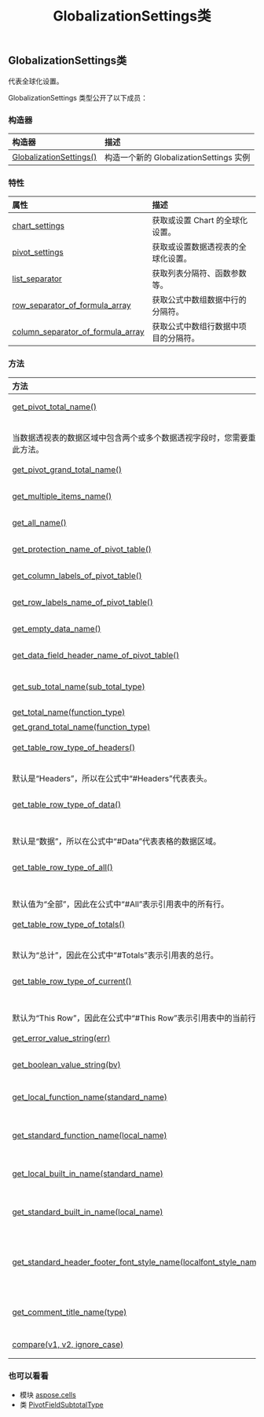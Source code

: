 ﻿---
title: GlobalizationSettings类
second_title: Aspose.Cells for Python via .NET API 参考文献
description:
type: docs
weight: 730
url: /zh/python-net/aspose.cells/globalizationsettings/
is_root: false
---
## GlobalizationSettings类
代表全球化设置。



GlobalizationSettings 类型公开了以下成员：

### 构造器
|构造器|描述|
| :- | :- |
| [GlobalizationSettings()](/cells/zh/python-net/aspose.cells/globalizationsettings/__init__/#) |构造一个新的 GlobalizationSettings 实例|


### 特性
|属性|描述|
| :- | :- |
| [chart_settings](/cells/zh/python-net/aspose.cells/globalizationsettings/chart_settings) |获取或设置 Chart 的全球化设置。|
| [pivot_settings](/cells/zh/python-net/aspose.cells/globalizationsettings/pivot_settings) |获取或设置数据透视表的全球化设置。|
| [list_separator](/cells/zh/python-net/aspose.cells/globalizationsettings/list_separator) |获取列表分隔符、函数参数等。|
| [row_separator_of_formula_array](/cells/zh/python-net/aspose.cells/globalizationsettings/row_separator_of_formula_array) |获取公式中数组数据中行的分隔符。|
| [column_separator_of_formula_array](/cells/zh/python-net/aspose.cells/globalizationsettings/column_separator_of_formula_array) |获取公式中数组行数据中项目的分隔符。|


### 方法
|方法|描述|
| :- | :- |
| [get_pivot_total_name()](/cells/zh/python-net/aspose.cells/globalizationsettings/get_pivot_total_name/#) |获取数据透视表中“总计”标签的名称。<br/>当数据透视表的数据区域中包含两个或多个数据透视字段时，您需要重写此方法。|
| [get_pivot_grand_total_name()](/cells/zh/python-net/aspose.cells/globalizationsettings/get_pivot_grand_total_name/#) |获取数据透视表中“总计”标签的名称。|
| [get_multiple_items_name()](/cells/zh/python-net/aspose.cells/globalizationsettings/get_multiple_items_name/#) |获取数据透视表中“（多项）”标签的名称。|
| [get_all_name()](/cells/zh/python-net/aspose.cells/globalizationsettings/get_all_name/#) |获取数据透视表中“（全部）”标签的名称。|
| [get_protection_name_of_pivot_table()](/cells/zh/python-net/aspose.cells/globalizationsettings/get_protection_name_of_pivot_table/#) |获取数据透视表中的保护名称。|
| [get_column_labels_of_pivot_table()](/cells/zh/python-net/aspose.cells/globalizationsettings/get_column_labels_of_pivot_table/#) |获取数据透视表中“列标签”标签的名称。|
| [get_row_labels_name_of_pivot_table()](/cells/zh/python-net/aspose.cells/globalizationsettings/get_row_labels_name_of_pivot_table/#) |获取数据透视表中“Row Labels”标签的名称。|
| [get_empty_data_name()](/cells/zh/python-net/aspose.cells/globalizationsettings/get_empty_data_name/#) |获取数据透视表中“（空白）”标签的名称。|
| [get_data_field_header_name_of_pivot_table()](/cells/zh/python-net/aspose.cells/globalizationsettings/get_data_field_header_name_of_pivot_table/#) |获取数据透视表中值区域字段标题的名称。|
| [get_sub_total_name(sub_total_type)](/cells/zh/python-net/aspose.cells/globalizationsettings/get_sub_total_name/#aspose.cells.pivot.PivotFieldSubtotalType) |获取数据透视表中 [PivotFieldSubtotalType](/cells/zh/python-net/aspose.cells.pivot/pivotfieldsubtotaltype) 类型的名称。|
| [get_total_name(function_type)](/cells/zh/python-net/aspose.cells/globalizationsettings/get_total_name/#ConsolidationFunction) |获取函数的总名称。|
| [get_grand_total_name(function_type)](/cells/zh/python-net/aspose.cells/globalizationsettings/get_grand_total_name/#ConsolidationFunction) |获取函数的总计名称。|
| [get_table_row_type_of_headers()](/cells/zh/python-net/aspose.cells/globalizationsettings/get_table_row_type_of_headers/#) |获取由表头组成的表行的类型名称。<br/>默认是“Headers”，所以在公式中“#Headers”代表表头。|
| [get_table_row_type_of_data()](/cells/zh/python-net/aspose.cells/globalizationsettings/get_table_row_type_of_data/#) |获取由引用表的数据区域组成的表行的类型名称。<br/>默认是“数据”，所以在公式中“#Data”代表表格的数据区域。|
| [get_table_row_type_of_all()](/cells/zh/python-net/aspose.cells/globalizationsettings/get_table_row_type_of_all/#) |获取由引用表中的所有行组成的表行的类型名称。<br/>默认值为“全部”，因此在公式中“#All”表示引用表中的所有行。|
| [get_table_row_type_of_totals()](/cells/zh/python-net/aspose.cells/globalizationsettings/get_table_row_type_of_totals/#) |获取由引用表的总行组成的表行的类型名称。<br/>默认为“总计”，因此在公式中“#Totals”表示引用表的总行。|
| [get_table_row_type_of_current()](/cells/zh/python-net/aspose.cells/globalizationsettings/get_table_row_type_of_current/#) |获取由引用表中的当前行组成的表行的类型名称。<br/>默认为“This Row”，因此在公式中“#This Row”表示引用表中的当前行。|
| [get_error_value_string(err)](/cells/zh/python-net/aspose.cells/globalizationsettings/get_error_value_string/#str) |获取单元格错误值的显示字符串值|
| [get_boolean_value_string(bv)](/cells/zh/python-net/aspose.cells/globalizationsettings/get_boolean_value_string/#bool) |获取单元格布尔值的显示字符串值|
| [get_local_function_name(standard_name)](/cells/zh/python-net/aspose.cells/globalizationsettings/get_local_function_name/#str) |根据给定的标准函数名称获取依赖于语言环境的函数名称。|
| [get_standard_function_name(local_name)](/cells/zh/python-net/aspose.cells/globalizationsettings/get_standard_function_name/#str) |根据给定的语言环境相关函数名称获取标准函数名称。|
| [get_local_built_in_name(standard_name)](/cells/zh/python-net/aspose.cells/globalizationsettings/get_local_built_in_name/#str) |根据给定的标准文本获取内置名称的区域设置相关文本。|
| [get_standard_built_in_name(local_name)](/cells/zh/python-net/aspose.cells/globalizationsettings/get_standard_built_in_name/#str) |根据给定的语言环境相关文本获取内置名称的标准文本。|
| [get_standard_header_footer_font_style_name(localfont_style_name)](/cells/zh/python-net/aspose.cells/globalizationsettings/get_standard_header_footer_font_style_name/#str) |根据给定的语言环境字体样式名称获取页眉/页脚的标准英文字体样式名称（常规、粗体、斜体）。|
| [get_comment_title_name(type)](/cells/zh/python-net/aspose.cells/globalizationsettings/get_comment_title_name/#aspose.cells.rendering.CommentTitleType) |根据评论标题类型获取依赖于语言环境的评论标题名称。|
| [compare(v1, v2, ignore_case)](/cells/zh/python-net/aspose.cells/globalizationsettings/compare/#str-str-bool) |根据一定的排序规则比较两个字符串值。|



### 也可以看看
* 模块 [aspose.cells](..)
* 类 [PivotFieldSubtotalType](/cells/zh/python-net/aspose.cells.pivot/pivotfieldsubtotaltype)
